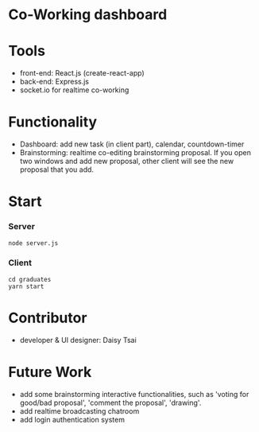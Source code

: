 # Co-Working dashboard


# Tools
- front-end: React.js (create-react-app)
- back-end: Express.js
- socket.io for realtime co-working 

# Functionality
- Dashboard: add new task (in client part), calendar, countdown-timer
- Brainstorming: realtime co-editing brainstorming proposal. If you open two windows and add new proposal, other client will see the new proposal that you add.

# Start 
### Server
```
node server.js
```

### Client
```
cd graduates
yarn start
```

# Contributor
- developer & UI designer: Daisy Tsai

# Future Work
- add some brainstorming interactive functionalities, such as 'voting for good/bad proposal', 'comment the proposal', 'drawing'.
- add realtime broadcasting chatroom
- add login authentication system
